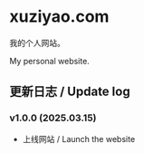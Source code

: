# xuziyao.com

我的个人网站。

My personal website.

## 更新日志 / Update log

### v1.0.0 (2025.03.15)

- 上线网站 / Launch the website
